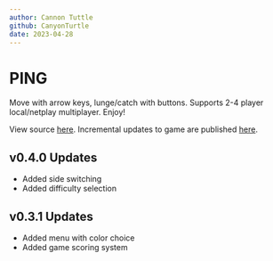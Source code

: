 ```yaml
---
author: Cannon Tuttle
github: CanyonTurtle
date: 2023-04-28
---
```


# PING

Move with arrow keys, lunge/catch with buttons. Supports 2-4 player local/netplay multiplayer. Enjoy!

View source [here](https://github.com/CanyonTurtle/PING).
Incremental updates to game are published [here](https://canyonturtle.github.io/PING/).

## v0.4.0 Updates
- Added side switching
- Added difficulty selection

## v0.3.1 Updates
- Added menu with color choice
- Added game scoring system
